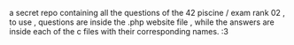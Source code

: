 a secret repo containing all the questions of the 42 piscine / exam rank 02 , to use , questions are inside the .php website file , while the answers are inside each of the c files with their corresponding names. :3
